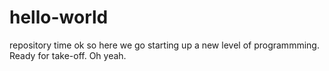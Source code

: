 # hello-world
repository time 
ok so here we go starting up a new level of programmming. Ready for take-off. Oh yeah.

